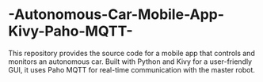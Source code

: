 # -Autonomous-Car-Mobile-App-Kivy-Paho-MQTT-
This repository provides the source code for a mobile app that controls and monitors an autonomous car. Built with Python and Kivy for a user-friendly GUI, it uses Paho MQTT for real-time communication with the master robot.
